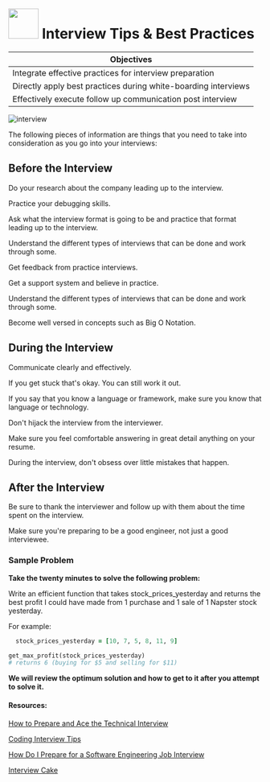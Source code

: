 # <img src="https://cloud.githubusercontent.com/assets/7833470/10899314/63829980-8188-11e5-8cdd-4ded5bcb6e36.png" height="60"> Interview Tips & Best Practices

| Objectives |
|------------|
| Integrate effective practices for interview preparation |
| Directly apply best practices during white-boarding interviews |
| Effectively execute follow up communication post interview |


![interview](https://cloud.githubusercontent.com/assets/8397980/12520145/abf410a0-c0f7-11e5-9e1e-1fd485417ba9.png)

The following pieces of information are things that you need to take into consideration as you go into your interviews:

## Before the Interview

Do your research about the company leading up to the interview.

Practice your debugging skills.

Ask what the interview format is going to be and practice that format leading up to the interview.

Understand the different types of interviews that can be done and work through some.

Get feedback from practice interviews.

Get a support system and believe in practice.

Understand the different types of interviews that can be done and work through some.

Become well versed in concepts such as Big O Notation.

## During the Interview

Communicate clearly and effectively.

If you get stuck that's okay.  You can still work it out.

If you say that you know a language or framework, make sure you know that language or technology.

Don't hijack the interview from the interviewer.

Make sure you feel comfortable answering in great
detail anything on your resume.

During the interview, don't obsess over little mistakes that happen.

## After the Interview

Be sure to thank the interviewer and follow up with them about the time spent on the interview.

Make sure you're preparing to be a good engineer, not just a good interviewee.

### Sample Problem

**Take the twenty minutes to solve the following problem:**

Write an efficient function that takes stock_prices_yesterday and returns the best profit I could have made from 1 purchase and 1 sale of 1 Napster stock yesterday.

For example:

```rb
  stock_prices_yesterday = [10, 7, 5, 8, 11, 9]

get_max_profit(stock_prices_yesterday)
# returns 6 (buying for $5 and selling for $11)
```

**We will review the optimum solution and how to get to it after you attempt to solve it.**

#### Resources:

<a href="http://www.cio.com/article/2383000/careers-staffing/how-to-prepare-for--and-ace--the-technical-interview.html" target="_blank">How to Prepare and Ace the Technical Interview</a>

<a href="https://www.interviewcake.com/article/python/coding-interview-tips" target="_blank">Coding Interview Tips</a>

<a href="https://www.quora.com/How-do-I-prepare-for-a-software-engineering-job-interview" target="_blank">How Do I Prepare for a Software Engineering Job Interview</a>

<a href="https://www.interviewcake.com/" target="_blank">Interview Cake</a>

